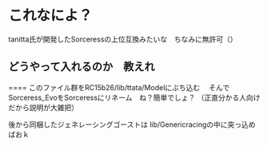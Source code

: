 

これなによ？
====

tanitta氏が開発したSorceressの上位互換みたいな　ちなみに無許可（）
## どうやって入れるのか　教えれ
====
このファイル群をRC15b26/lib/ttata/Modelにぶち込む　
そんでSorceress_EvoをSorceressにリネーム　ね？簡単でしょ？
（正直分かる人向けだから説明が大雑把）

後から同梱したジェネレーシングゴーストは
lib/Genericracingの中に突っ込めばおｋ
